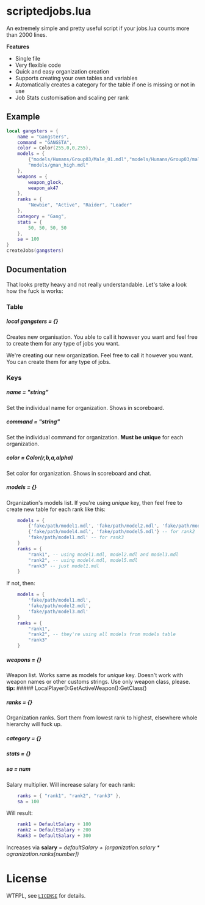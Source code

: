 scriptedjobs.lua
===

An extremely simple and pretty useful script if your jobs.lua counts more than 2000 lines.

**Features**

- Single file
- Very flexible code
- Quick and easy organization creation
- Supports creating your own tables and variables
- Automatically creates a category for the table if one is missing or not in use
- Job Stats customisation and scaling per rank

Example
---

```lua
local gangsters = {
	name = "Gangsters",
	command = "GANGSTA",
	color = Color(255,0,0,255),
	models = {
		{"models/Humans/Group03/Male_01.mdl","models/Humans/Group03/male_06.mdl"},
		"models/gman_high.mdl"
	},
	weapons = {
		weapon_glock,
		weapon_ak47
	},
	ranks = {
		"Newbie", "Active", "Raider", "Leader"
	},
	category = "Gang",
	stats = {
		50, 50, 50, 50
	},
	sa = 100
}
createJobs(gangsters)
```

Documentation
---

That looks pretty heavy and not really understandable. Let's take a look how the fuck is works:

### Table

##### local gangsters = {}

Creates new organisation.
You able to call it however you want and feel free to create them for any type of jobs you want. 

We're creating our new organization. Feel free to call it however you want. You can create them for any type of jobs.

### Keys

##### name = "string"

Set the individual name for organization. Shows in scoreboard.

##### command = "string"

Set the individual command for organization. **Must be unique** for each organization.

##### color = Color(r,b,a,alpha)

Set color for organization. Shows in scoreboard and chat.

##### models = {}

Organization's models list. If you're using *unique* key, then feel free to create new table for each rank like this:
```lua
	models = {
		{'fake/path/model1.mdl', 'fake/path/model2.mdl', 'fake/path/model3.mdl'}, -- for rank1
		{'fake/path/model4.mdl', 'fake/path/model5.mdl'} -- for rank2
		'fake/path/model1.mdl' -- for rank3
	}
	ranks = {
		"rank1", -- using model1.mdl, model2.mdl and model3.mdl
		"rank2", -- using model4.mdl, model5.mdl
		"rank3" -- just model1.mdl
	}
```

If not, then:
```lua
	models = {
		'fake/path/model1.mdl',
		'fake/path/model2.mdl',
		'fake/path/model3.mdl'
	}
	ranks = {
		"rank1",
		"rank2", -- they're using all models from models table
		"rank3"
	}
```

##### weapons = {}

Weapon list. Works same as models for *unique* key.
Doesn't work with weapon names or other customs strings. Use only weapon class, please.
**tip:** ##### LocalPlayer():GetActiveWeapon():GetClass()

##### ranks = {}

Organization ranks. Sort them from lowest rank to highest, elsewhere whole hierarchy will fuck up.

##### category = {}

##### stats = {}

##### sa = num

Salary multiplier. Will increase salary for each rank:
```lua
	ranks = { "rank1", "rank2", "rank3"	},
	sa = 100
```
Will result:
```lua
	rank1 = DefaultSalary + 100
	rank2 = DefaultSalary + 200
	Rank3 = DefaultSalary + 300
```

Increases via **salary** = *defaultSalary + (organization.salary * ogranization.ranks[number])*

License
===

WTFPL, see [`LICENSE`](LICENSE) for details.